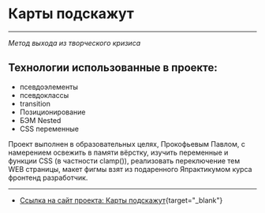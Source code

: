 # Карты подскажут
***
_Метод выхода из творческого кризиса_

## __Технологии использованные в проекте:__

* псевдоэлементы
* псевдоклассы
* transition
* Позиционирование
* БЭМ Nested
* CSS переменные


Проект выполнен в образовательных целях, Прокофьевым Павлом,
c намерением освежить в памяти вёрстку, изучить переменные и функции CSS (в частности clamp()), реализовать переключение тем WEB страницы, макет фигмы взят из подаренного Япрактикумом курса фронтенд разработчик.

***

* [Ссылка на сайт проекта: Карты подскажут](https://karty-podskazhut-main.vercel.app/){target="_blank"}
